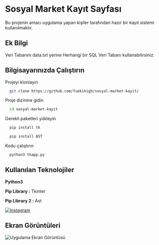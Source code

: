 
# Sosyal Market Kayıt Sayfası

Bu projenin amacı uygulama yapan kişiler tarafından hazır bir kayıt sistemi kullanılmaktır.
## Ek Bilgi

Veri Tabanını data.txt yerine Herhangi bir SQL Veri Tabanı kullanabilirsiniz.




## Bilgisayarınızda Çalıştırın

Projeyi klonlayın

```bash
  git clone https://github.com/fuekihigh/sosyal-market-kayit/
```

Proje dizinine gidin

```bash
  cd sosyal-market-kayit
```

Gerekli paketleri yükleyin

```bash
  pip install tk
```

```bash
  pip install AST
```


Kodu çalıştırın

```bash
  python3 tkapp.py
```

  
## Kullanılan Teknolojiler

**Python3**

**Pip Library :** Tkinter 

**Pip Library 2 :**  Ast


  [![Instagram](https://raw.githubusercontent.com/fuekihigh/sosyal-market-kayit/main/imgt/indir.jpg)](https://www.instagram.com/fuekihigh)
## Ekran Görüntüleri

![Uygulama Ekran Görüntüsü](https://raw.githubusercontent.com/fuekihigh/sosyal-market-kayit/main/imgt/i.png)

  
